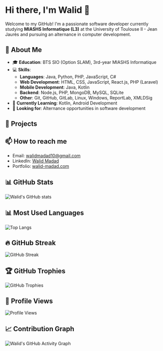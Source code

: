 # Hi there, I'm Walid 👋

Welcome to my GitHub! I'm a passionate software developer currently studying **MIASHS Informatique (L3)** at the University of Toulouse II - Jean Jaurès and pursuing an alternance in computer development.

## 🚀 About Me

- 🎓 **Education**: BTS SIO (Option SLAM), 3rd-year MIASHS Informatique
- 💻 **Skills**:
  - **Languages**: Java, Python, PHP, JavaScript, C#
  - **Web Development**: HTML, CSS, JavaScript, React.js, PHP (Laravel)
  - **Mobile Development**: Java, Kotlin
  - **Backend**: Node.js, PHP, MongoDB, MySQL, SQLite
  - **Other**: Git, GitHub, GitLab, Linux, Windows, ReportLab, XMLDSig
- 🌱 **Currently Learning**: Kotlin, Android Development
- 👷 **Looking for**: Alternance opportunities in software development

## 🔧 Projects


## 📫 How to reach me

- Email: walidmadad10@gmail.com
- LinkedIn: [Walid Madad](https://www.linkedin.com/in/walid-madad)
- Portfolio: [walid-madad.com](https://walid-madad.com)

## 📊 GitHub Stats

![Walid's GitHub stats](https://github-readme-stats.vercel.app/api?username=walidmadad&show_icons=true&theme=radical)

## 📊 Most Used Languages

![Top Langs](https://github-readme-stats.vercel.app/api/top-langs/?username=walidmadad10&layout=compact&theme=radical)

## 🔥 GitHub Streak

![GitHub Streak](https://streak-stats.demolab.com/?user=walidmadad10&theme=radical)

## 🏆 GitHub Trophies

![GitHub Trophies](https://github-profile-trophy.vercel.app/?username=walidmadad10&theme=radical)

## 👀 Profile Views

![Profile Views](https://komarev.com/ghpvc/?username=walidmadad10&color=brightgreen)

## 📈 Contribution Graph

![Walid's GitHub Activity Graph](https://github-readme-activity-graph.cyclic.app/graph?username=walidmadad10&theme=react-dark)
